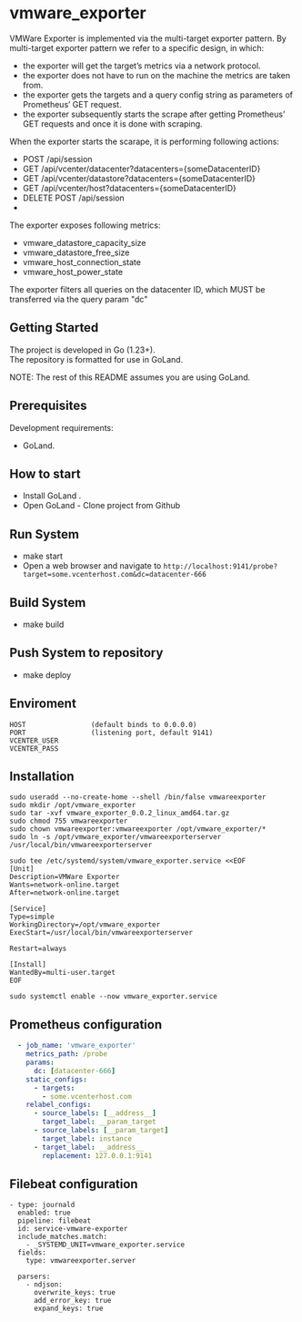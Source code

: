 # vmware_exporter

VMWare Exporter is implemented via the multi-target exporter pattern.
By multi-target exporter pattern we refer to a specific design, in which:

- the exporter will get the target’s metrics via a network protocol.
- the exporter does not have to run on the machine the metrics are taken from.
- the exporter gets the targets and a query config string as parameters of Prometheus’ GET request.
- the exporter subsequently starts the scrape after getting Prometheus’ GET requests and once it is done with scraping.

When the exporter starts the scarape, it is performing following actions:

- POST /api/session
- GET /api/vcenter/datacenter?datacenters={someDatacenterID}
- GET /api/vcenter/datastore?datacenters={someDatacenterID}
- GET /api/vcenter/host?datacenters={someDatacenterID}
- DELETE POST /api/session
- 
The exporter exposes following metrics:

- vmware_datastore_capacity_size
- vmware_datastore_free_size
- vmware_host_connection_state
- vmware_host_power_state

The exporter filters all queries on the datacenter ID, which MUST be transferred via the query param "dc"

## Getting Started
The project is developed in Go (1.23+).\
The repository is formatted for use in GoLand.

NOTE: The rest of this README assumes you are using GoLand.

## Prerequisites
Development requirements:
* GoLand.

## How to start
* Install GoLand .
* Open GoLand - Clone  project from Github

## Run System
* make start
* Open a web browser and navigate to `http://localhost:9141/probe?target=some.vcenterhost.com&dc=datacenter-666`

## Build System
* make build

## Push System to repository
* make deploy


## Enviroment
    HOST                (default binds to 0.0.0.0)
    PORT                (listening port, default 9141)
    VCENTER_USER
    VCENTER_PASS

## Installation
```console
sudo useradd --no-create-home --shell /bin/false vmwareexporter
sudo mkdir /opt/vmware_exporter
sudo tar -xvf vmware_exporter_0.0.2_linux_amd64.tar.gz
sudo chmod 755 vmwareexporter
sudo chown vmwareexporter:vmwareexporter /opt/vmware_exporter/*
sudo ln -s /opt/vmware_exporter/vmwareexporterserver /usr/local/bin/vmwareexporterserver

sudo tee /etc/systemd/system/vmware_exporter.service <<EOF
[Unit]
Description=VMWare Exporter
Wants=network-online.target
After=network-online.target

[Service]
Type=simple
WorkingDirectory=/opt/vmware_exporter
ExecStart=/usr/local/bin/vmwareexporterserver

Restart=always

[Install]
WantedBy=multi-user.target
EOF

sudo systemctl enable --now vmware_exporter.service 
```

## Prometheus configuration
```yaml
  - job_name: 'vmware_exporter'
    metrics_path: /probe
    params:
      dc: [datacenter-666]
    static_configs:
      - targets:
        - some.vcenterhost.com
    relabel_configs:
      - source_labels: [__address__]
        target_label: __param_target
      - source_labels: [__param_target]
        target_label: instance
      - target_label: __address__
        replacement: 127.0.0.1:9141
```

## Filebeat configuration
```console
- type: journald
  enabled: true
  pipeline: filebeat
  id: service-vmware-exporter
  include_matches.match:
    - _SYSTEMD_UNIT=vmware_exporter.service
  fields:
    type: vmwareexporter.server

  parsers:
    - ndjson:
      overwrite_keys: true
      add_error_key: true
      expand_keys: true
```